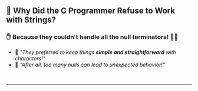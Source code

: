 ## 🤔 **Why Did the C Programmer Refuse to Work with Strings?**

### ✋ Because they couldn't handle all the **null terminators**! 🚫📝


- 📌 *"They preferred to keep things **simple and straightforward** with characters!"*  
- 📌 *"After all, too many nulls can lead to unexpected behavior!"*


<br>

---

<br>
